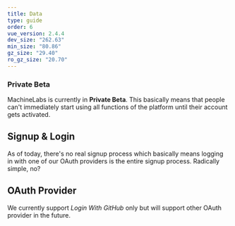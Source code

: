 ```yaml
---
title: Data
type: guide
order: 6
vue_version: 2.4.4
dev_size: "262.63"
min_size: "80.86"
gz_size: "29.40"
ro_gz_size: "20.70"
---
```


### Private Beta

MachineLabs is currently in **Private Beta**. This basically means that people can't immediately start using all functions of the platform until their account gets activated.


## Signup & Login

As of today, there's no real signup process which basically means logging in with one of our OAuth providers is the entire signup process. Radically simple, no?

## OAuth Provider

We currently support *Login With GitHub* only but will support other OAuth provider in the future.